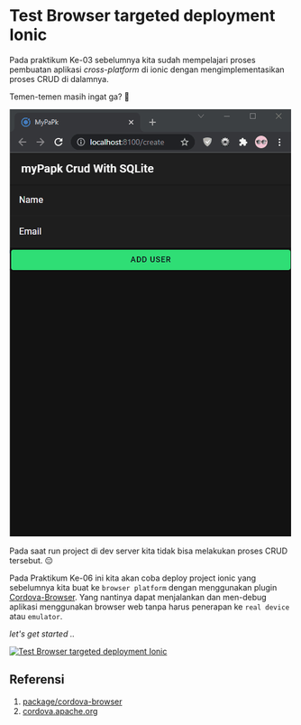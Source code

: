 <h1>Test Browser targeted deployment Ionic</h1>

Pada praktikum Ke-03 sebelumnya kita sudah mempelajari proses pembuatan aplikasi *cross-platform* di ionic dengan mengimplementasikan proses CRUD di dalamnya. 

Temen-temen masih ingat ga? 🤔 

![test1](images/test1.gif)

Pada saat run project di dev server kita tidak bisa melakukan proses CRUD tersebut. 😔

Pada Praktikum Ke-06 ini kita akan coba deploy project ionic yang sebelumnya kita buat ke `browser platform` dengan menggunakan plugin [Cordova-Browser](https://www.npmjs.com/package/cordova-browser). Yang nantinya dapat menjalankan dan men-debug aplikasi menggunakan browser web tanpa harus penerapan ke `real device` atau `emulator`.

*let's get started ..* 

[![Test Browser targeted deployment Ionic](https://res.cloudinary.com/marcomontalbano/image/upload/v1636485600/video_to_markdown/images/youtube--ukbg34ppM_E-c05b58ac6eb4c4700831b2b3070cd403.jpg)](https://youtu.be/ukbg34ppM_E "Test Browser targeted deployment Ionic")

## Referensi

1. [package/cordova-browser](https://www.npmjs.com/package/cordova-browser)
2. [cordova.apache.org](https://cordova.apache.org/announcements/2019/02/04/cordova-browser-6.0.0.html)
